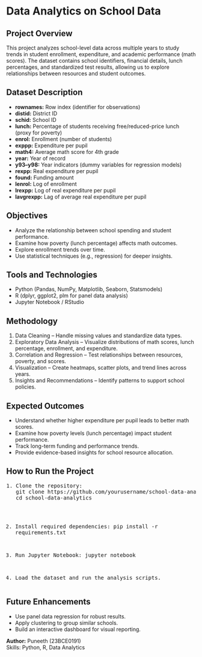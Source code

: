 <!DOCTYPE html>
<html lang="en">
<head>
  <meta charset="UTF-8">
</head>
<body>

  <h1>Data Analytics on School Data</h1>

  <div class="section">
    <h2>Project Overview</h2>
    <p>
      This project analyzes school-level data across multiple years to study trends in student enrollment, expenditure, 
      and academic performance (math scores). The dataset contains school identifiers, financial details, lunch percentages, 
      and standardized test results, allowing us to explore relationships between resources and student outcomes.
    </p>
  </div>

  <div class="section">
    <h2>Dataset Description</h2>
    <ul>
      <li><b>rownames:</b> Row index (identifier for observations)</li>
      <li><b>distid:</b> District ID</li>
      <li><b>schid:</b> School ID</li>
      <li><b>lunch:</b> Percentage of students receiving free/reduced-price lunch (proxy for poverty)</li>
      <li><b>enrol:</b> Enrollment (number of students)</li>
      <li><b>exppp:</b> Expenditure per pupil</li>
      <li><b>math4:</b> Average math score for 4th grade</li>
      <li><b>year:</b> Year of record</li>
      <li><b>y93–y98:</b> Year indicators (dummy variables for regression models)</li>
      <li><b>rexpp:</b> Real expenditure per pupil</li>
      <li><b>found:</b> Funding amount</li>
      <li><b>lenrol:</b> Log of enrollment</li>
      <li><b>lrexpp:</b> Log of real expenditure per pupil</li>
      <li><b>lavgrexpp:</b> Lag of average real expenditure per pupil</li>
    </ul>
  </div>

  <div class="section">
    <h2>Objectives</h2>
    <ul>
      <li>Analyze the relationship between school spending and student performance.</li>
      <li>Examine how poverty (lunch percentage) affects math outcomes.</li>
      <li>Explore enrollment trends over time.</li>
      <li>Use statistical techniques (e.g., regression) for deeper insights.</li>
    </ul>
  </div>

  <div class="section">
    <h2>Tools and Technologies</h2>
    <ul>
      <li>Python (Pandas, NumPy, Matplotlib, Seaborn, Statsmodels)</li>
      <li>R (dplyr, ggplot2, plm for panel data analysis)</li>
      <li>Jupyter Notebook / RStudio</li>
    </ul>
  </div>

  <div class="section">
    <h2>Methodology</h2>
    <ol>
      <li>Data Cleaning – Handle missing values and standardize data types.</li>
      <li>Exploratory Data Analysis – Visualize distributions of math scores, lunch percentage, enrollment, and expenditure.</li>
      <li>Correlation and Regression – Test relationships between resources, poverty, and scores.</li>
      <li>Visualization – Create heatmaps, scatter plots, and trend lines across years.</li>
      <li>Insights and Recommendations – Identify patterns to support school policies.</li>
    </ol>
  </div>

  <div class="section">
    <h2>Expected Outcomes</h2>
    <ul>
      <li>Understand whether higher expenditure per pupil leads to better math scores.</li>
      <li>Examine how poverty levels (lunch percentage) impact student performance.</li>
      <li>Track long-term funding and performance trends.</li>
      <li>Provide evidence-based insights for school resource allocation.</li>
    </ul>
  </div>

  <div class="section">
    <h2>How to Run the Project</h2>
    <pre>
1. Clone the repository:
   git clone https://github.com/yourusername/school-data-analytics.git
   cd school-data-analytics

2. Install required dependencies:
   pip install -r requirements.txt

3. Run Jupyter Notebook:
   jupyter notebook

4. Load the dataset and run the analysis scripts.
    </pre>
  </div>

  <div class="section">
    <h2>Future Enhancements</h2>
    <ul>
      <li>Use panel data regression for robust results.</li>
      <li>Apply clustering to group similar schools.</li>
      <li>Build an interactive dashboard for visual reporting.</li>
    </ul>
  </div>

  <div class="footer">
    <p><b>Author:</b> Puneeth (23BCE0191) <br>
    Skills: Python, R, Data Analytics</p>
  </div>

</body>
</html>
